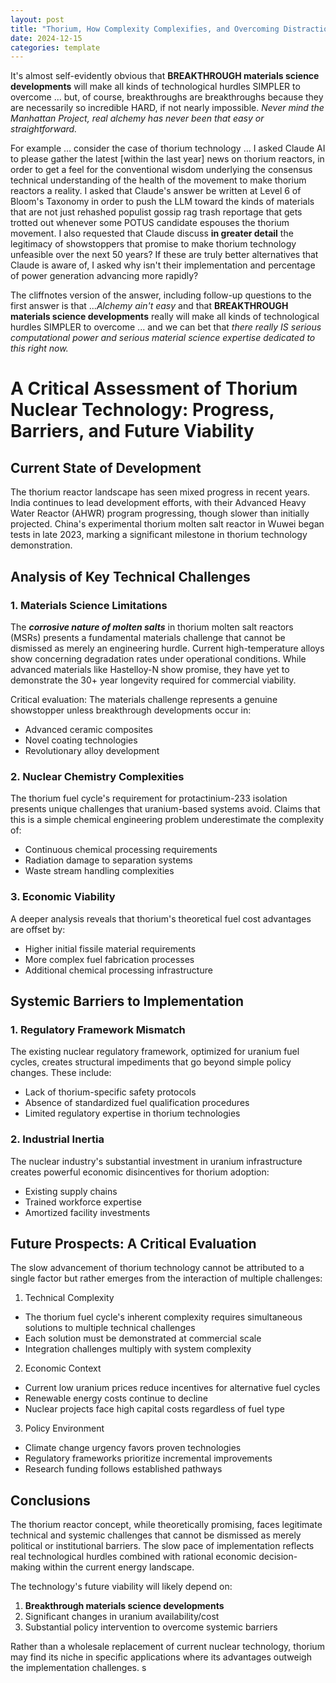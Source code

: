 ```yaml
---
layout: post
title: "Thorium, How Complexity Complexifies, and Overcoming Distraction, Procrastination, and Inertia"
date: 2024-12-15
categories: template
---
```



It's almost self-evidently obvious that **BREAKTHROUGH materials science developments** will make all kinds of technological hurdles SIMPLER to overcome ... but, of course, breakthroughs are breakthroughs because they are necessarily so incredible HARD, if not nearly impossible. *Never mind the Manhattan Project, real alchemy has never been that easy or straightforward.*

For example ... consider the case of thorium technology ... I asked Claude AI to please gather the latest [within the last year] news on thorium reactors, in order to get a feel for the conventional wisdom underlying the consensus technical understanding of the health of the movement to make thorium reactors a reality. I asked that Claude's answer be written at Level 6 of Bloom's Taxonomy in order to push the LLM toward the kinds of materials that are not just rehashed populist gossip rag trash reportage that gets trotted out whenever some POTUS candidate espouses the thorium movement. I also requested that Claude discuss **in greater detail** the legitimacy of showstoppers that promise to make thorium technology unfeasible over the next 50 years? If these are truly better alternatives that Claude is aware of, I asked why isn't their implementation and percentage of power generation advancing more rapidly?

The cliffnotes version of the answer, including follow-up questions to the first answer is that ...*Alchemy ain't easy* and that **BREAKTHROUGH materials science developments** really will make all kinds of technological hurdles SIMPLER to overcome ... and we can bet that *there really IS serious computational power and serious material science expertise dedicated to this right now.*

# A Critical Assessment of Thorium Nuclear Technology: Progress, Barriers, and Future Viability

## Current State of Development

The thorium reactor landscape has seen mixed progress in recent years. India continues to lead development efforts, with their Advanced Heavy Water Reactor (AHWR) program progressing, though slower than initially projected. China's experimental thorium molten salt reactor in Wuwei began tests in late 2023, marking a significant milestone in thorium technology demonstration.

## Analysis of Key Technical Challenges

### 1. Materials Science Limitations

The ***corrosive nature of molten salts*** in thorium molten salt reactors (MSRs) presents a fundamental materials challenge that cannot be dismissed as merely an engineering hurdle. Current high-temperature alloys show concerning degradation rates under operational conditions. While advanced materials like Hastelloy-N show promise, they have yet to demonstrate the 30+ year longevity required for commercial viability.

Critical evaluation: The materials challenge represents a genuine showstopper unless breakthrough developments occur in:
- Advanced ceramic composites
- Novel coating technologies
- Revolutionary alloy development

### 2. Nuclear Chemistry Complexities

The thorium fuel cycle's requirement for protactinium-233 isolation presents unique challenges that uranium-based systems avoid. Claims that this is a simple chemical engineering problem underestimate the complexity of:
- Continuous chemical processing requirements
- Radiation damage to separation systems
- Waste stream handling complexities

### 3. Economic Viability

A deeper analysis reveals that thorium's theoretical fuel cost advantages are offset by:
- Higher initial fissile material requirements
- More complex fuel fabrication processes
- Additional chemical processing infrastructure

## Systemic Barriers to Implementation

### 1. Regulatory Framework Mismatch

The existing nuclear regulatory framework, optimized for uranium fuel cycles, creates structural impediments that go beyond simple policy changes. These include:
- Lack of thorium-specific safety protocols
- Absence of standardized fuel qualification procedures
- Limited regulatory expertise in thorium technologies

### 2. Industrial Inertia

The nuclear industry's substantial investment in uranium infrastructure creates powerful economic disincentives for thorium adoption:
- Existing supply chains
- Trained workforce expertise
- Amortized facility investments

## Future Prospects: A Critical Evaluation

The slow advancement of thorium technology cannot be attributed to a single factor but rather emerges from the interaction of multiple challenges:

1. Technical Complexity
- The thorium fuel cycle's inherent complexity requires simultaneous solutions to multiple technical challenges
- Each solution must be demonstrated at commercial scale
- Integration challenges multiply with system complexity

2. Economic Context
- Current low uranium prices reduce incentives for alternative fuel cycles
- Renewable energy costs continue to decline
- Nuclear projects face high capital costs regardless of fuel type

3. Policy Environment
- Climate change urgency favors proven technologies
- Regulatory frameworks prioritize incremental improvements
- Research funding follows established pathways

## Conclusions

The thorium reactor concept, while theoretically promising, faces legitimate technical and systemic challenges that cannot be dismissed as merely political or institutional barriers. The slow pace of implementation reflects real technological hurdles combined with rational economic decision-making within the current energy landscape.

The technology's future viability will likely depend on:
1. **Breakthrough materials science developments**
2. Significant changes in uranium availability/cost
3. Substantial policy intervention to overcome systemic barriers

Rather than a wholesale replacement of current nuclear technology, thorium may find its niche in specific applications where its advantages outweigh the implementation challenges.
s